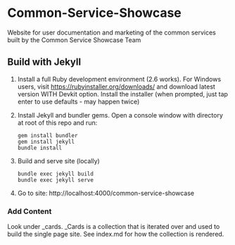 # Common-Service-Showcase
Website for user documentation and marketing of the common services built by the Common Service Showcase Team

## Build with Jekyll
1. Install a full Ruby development environment (2.6 works).
For Windows users, visit https://rubyinstaller.org/downloads/ and download latest version WITH Devkit option. Install the installer (when prompted, just tap enter to use defaults - may happen twice)

1. Install Jekyll and bundler gems.
Open a console window with directory at root of this repo and run:
    ```
    gem install bundler
    gem install jekyll
    bundle install
    ```
1. Build and serve site (locally)
    ```
    bundle exec jekyll build
    bundle exec jekyll serve
    ```

1. Go to site: http://localhost:4000/common-service-showcase

### Add Content
Look under _cards.  _Cards is a collection that is iterated over and used to build the single page site.  See index.md for how the collection is rendered.
